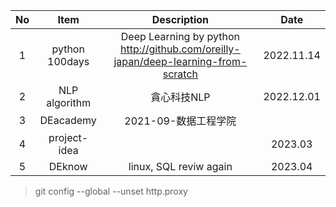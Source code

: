 

| No | Item | Description  | Date |
|:--------:|:-------:|:-------:|:-------:|
| 1 | python 100days | Deep Learning by python http://github.com/oreilly-japan/deep-learning-from-scratch  | 2022.11.14 |
| 2 | NLP algorithm | 貪心科技NLP | 2022.12.01 |
| 3 | DEacademy |  2021-09-数据工程学院  | |
| 4 | project-idea |  | 2023.03  |   
| 5 | DEknow | linux, SQL reviw again | 2023.04 |       



> git config --global --unset http.proxy


